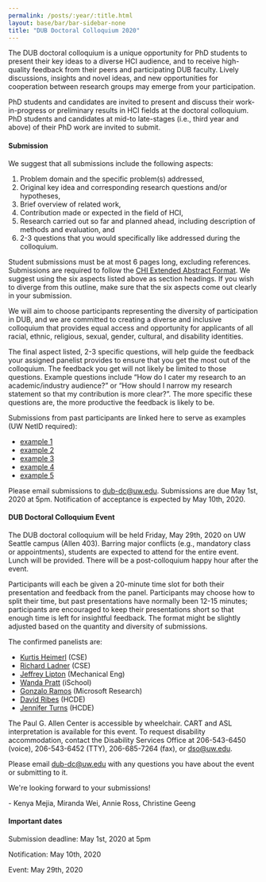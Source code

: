```yaml
---
permalink: /posts/:year/:title.html
layout: base/bar/bar-sidebar-none
title: "DUB Doctoral Colloquium 2020"
---
```


<div class="row" style="margin-bottom: 15px">
  <div class="col-md-8" markdown="block">
The DUB doctoral colloquium is a unique opportunity for PhD students to present their key ideas to a diverse HCI audience, and to receive high-quality feedback from their peers and participating DUB faculty. Lively discussions, insights and novel ideas, and new opportunities for cooperation between research groups may emerge from your participation.

PhD students and candidates are invited to present and discuss their work-in-progress or preliminary results in HCI fields at the doctoral colloquium. PhD students and candidates at mid-to late-stages (i.e., third year and above) of their PhD work are invited to submit.

<h4> Submission </h4>

We suggest that all submissions include the following aspects:

1. Problem domain and the specific problem(s) addressed,
2. Original key idea and corresponding research questions and/or hypotheses,
3. Brief overview of related work,
4. Contribution made or expected in the field of HCI,
5. Research carried out so far and planned ahead, including description of methods and evaluation, and
6. 2-3 questions that you would specifically like addressed during the colloquium.

Student submissions must be at most 6 pages long, excluding references. Submissions are required to follow the <a href="//chi2019.acm.org/authors/chi-proceedings-format/">CHI Extended Abstract Format</a>. We suggest using the six aspects listed above as section headings. If you wish to diverge from this outline, make sure that the six aspects come out clearly in your submission. 

We will aim to choose participants representing the diversity of participation in DUB, and we are committed to creating a diverse and inclusive colloquium that provides equal access and opportunity for applicants of all racial, ethnic, religious, sexual, gender, cultural, and disability identities.

The final aspect listed, 2-3 specific questions, will help guide the feedback your assigned panelist provides to ensure that you get the most out of the colloquium. The feedback you get will not likely be limited to those questions. Example questions include “How do I cater my research to an academic/industry audience?” or “How should I narrow my research statement so that my contribution is more clear?”. The more specific these questions are, the more productive the feedback is likely to be.

Submissions from past participants are linked here to serve as examples (UW NetID required): 

- <a href="https://drive.google.com/open?id=1C4UwKMTIar_Zf5zz1QA6D3u2oY1TUIb2">example 1</a>
- <a href="https://drive.google.com/open?id=1Wx-xmo51Ie4WIZgO-Oh5XX5fmquBLvdy">example 2</a>
- <a href="https://drive.google.com/open?id=1gsjVS7Y2v7ggXfBXf7QaLAuuoIBVUi0S">example 3</a>
- <a href="https://drive.google.com/open?id=1hkjtipdghFQRYMjH6oYAYitPAvdmdapZ">example 4</a>
- <a href="https://drive.google.com/open?id=1G5uFm4ZrhDmjj40tKaag5CnuQAn5cwD2">example 5</a>

Please email submissions to <a href="mailto:dub-dc@uw.edu">dub-dc@uw.edu</a>. Submissions are due May 1st, 2020 at 5pm. Notification of acceptance is expected by May 10th, 2020.

<h4> DUB Doctoral Colloquium Event </h4>

The DUB doctoral colloquium will be held Friday, May 29th, 2020 on UW Seattle campus (Allen 403). Barring major conflicts (e.g., mandatory class or appointments), students are expected to attend for the entire event. Lunch will be provided. There will be a post-colloquium happy hour after the event.

Participants will each be given a 20-minute time slot for both their presentation and feedback from the panel. Participants may choose how to split their time, but past presentations have normally been 12-15 minutes; participants are encouraged to keep their presentations short so that enough time is left for insightful feedback. The format might be slightly adjusted based on the quantity and diversity of submissions.

The confirmed panelists are:

- <a href="https://kurti.sh/">Kurtis Heimerl</a> (CSE)
- <a href="https://www.cs.washington.edu/people/faculty/ladner">Richard Ladner</a> (CSE)
- <a href="https://www.me.washington.edu/facultyfinder/jeffrey-ian-lipton">Jeffrey Lipton</a> (Mechanical Eng)
- <a href="https://faculty.washington.edu/wpratt/">Wanda Pratt</a> (iSchool)
- <a href="https://www.microsoft.com/en-us/research/people/goramos/">Gonzalo Ramos</a> (Microsoft Research)
- <a href="https://www.hcde.washington.edu/ribes">David Ribes</a> (HCDE)
- <a href="https://www.hcde.washington.edu/turns">Jennifer Turns</a> (HCDE)

The Paul G. Allen Center is accessible by wheelchair. CART and ASL interpretation is available for this event. To request disability accommodation, contact the Disability Services Office at 206-543-6450 (voice), 206-543-6452 (TTY), 206-685-7264 (fax), or dso@uw.edu.

Please email <a href="mailto:dub-dc@uw.edu">dub-dc@uw.edu</a> with any questions you have about the event or submitting to it.

We're looking forward to your submissions!

\- Kenya Mejia, Miranda Wei, Annie Ross, Christine Geeng
  </div>
  <div class="col-md-4" markdown="block">
<h4> Important dates </h4>

Submission deadline: May 1st, 2020 at 5pm

Notification: May 10th, 2020

Event: May 29th, 2020
  </div>
</div>
